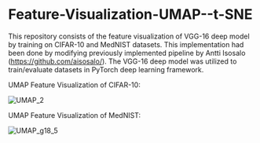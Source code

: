 # Feature-Visualization-UMAP--t-SNE
This repository consists of the feature visualization of VGG-16 deep model by training on CIFAR-10 and MedNIST datasets. This implementation had been done by modifying previously implemented pipeline by Antti Isosalo (https://github.com/aisosalo/). The VGG-16 deep model was utilized to train/evaluate datasets in PyTorch deep learning framework.  

UMAP Feature Visualization of CIFAR-10:

![UMAP_2](https://user-images.githubusercontent.com/56603094/217005598-5637db26-001c-4bd1-bae1-6fc72308da9c.png)




UMAP Feature Visualization of MedNIST:


![UMAP_g18_5](https://user-images.githubusercontent.com/56603094/217005275-7dc8599e-a721-4995-aa42-9e56efc9bee3.png)
